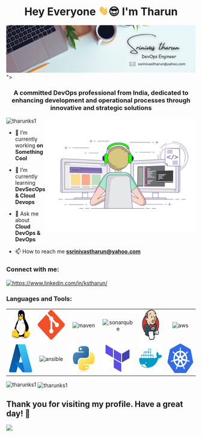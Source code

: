 <h1 align="center">Hey Everyone <img src="./Wave.gif" width="27" alt="wave">😎 I'm Tharun</h1>
  <img src="https://github.com/tharunks1/tharunks1/blob/main/Linkedin_bnr.jpeg"> </div>"> </div>
<h3 align="center">A committed DevOps professional from India, dedicated to enhancing development and operational processes through innovative and strategic solutions</h3>

<img align="right" alt="Coding" width="400" src="https://raw.githubusercontent.com/devSouvik/devSouvik/master/gif3.gif">
<p align="left"> <img src="https://komarev.com/ghpvc/?username=tharunks1&label=Profile%20views&color=0e75b6&style=flat" alt="tharunks1" /> </p>

- 🔭 I’m currently working **on Something Cool**

- 🌱 I’m currently learning **DevSecOps & Cloud Devops**

- 💬 Ask me about **Cloud DevOps & DevOps**

- 📫 How to reach me **ssrinivastharun@yahoo.com**

<h3 align="left">Connect with me:</h3>
<p align="left">
<a href="https://linkedin.com/in/https://www.linkedin.com/in/kstharun/" target="blank"><img align="center" src="https://raw.githubusercontent.com/rahuldkjain/github-profile-readme-generator/master/src/images/icons/Social/linked-in-alt.svg" alt="https://www.linkedin.com/in/kstharun/" height="30" width="40" /></a>
</p>

<h3 align="left">Languages and Tools:</h3>
<table width="100%" height="100%" align="center">
   <tr>
      <td align="center">
        <img alt="linux" height="80px" width="80px" src="https://github.com/devicons/devicon/blob/master/icons/linux/linux-original.svg">
     </td>
     <td align="center">
        <img alt="git" height="80px" width="80px" src="https://github.com/devicons/devicon/blob/master/icons/git/git-original.svg">
     </td>
     <td align="center">
      <img alt="maven" height="80px" width="80px" src="https://upload.wikimedia.org/wikipedia/commons/5/52/Apache_Maven_logo.svg">
     </td>
     <td align="center">
        <img alt="sonarqube" height="80px" width="80px" src="https://cdn.jsdelivr.net/gh/devicons/devicon/icons/sonarqube/sonarqube-original.svg">
     </td>
     <td align="center">
      <img alt="jenkins" height="80px" width="80px" src="https://raw.githubusercontent.com/devicons/devicon/master/icons/jenkins/jenkins-original.svg">
     </td>
     <td align="center">
      <img alt="aws" height="80px" width="80px" src="https://upload.wikimedia.org/wikipedia/commons/9/93/Amazon_Web_Services_Logo.svg">
     </td>
   </tr>
   <tr>
     <td align="center">
      <img alt="azure" height="80px" width="80px" src="https://github.com/devicons/devicon/blob/master/icons/azure/azure-original.svg">
     </td>
     <td align="center">
      <img alt="ansible" height="80px" width="80px" src="https://upload.wikimedia.org/wikipedia/commons/2/24/Ansible_logo.svg">
     </td>
     <td align="center">
      <img alt="python" height="80px" width="80px" src="https://raw.githubusercontent.com/devicons/devicon/master/icons/python/python-original.svg">
     </td>
     <td align="center">
      <img alt="terraform" height="80px" width="80px" src="https://raw.githubusercontent.com/devicons/devicon/master/icons/terraform/terraform-original.svg">
     </td>
     <td align="center">
      <img alt="docker" height="80px" width="80px" src="https://github.com/devicons/devicon/blob/master/icons/docker/docker-plain.svg">
     </td>
     <td align="center">
      <img alt="kubernetes" height="80px" width="80px" src="https://raw.githubusercontent.com/devicons/devicon/master/icons/kubernetes/kubernetes-plain.svg">
     </td>
   </tr>
 </table>
<p><img align="left" src="https://github-readme-stats.vercel.app/api/top-langs?username=tharunks1&show_icons=true&locale=en&layout=compact" alt="tharunks1" /></p>

<p>&nbsp;<img align="center" src="https://github-readme-stats.vercel.app/api?username=tharunks1&show_icons=true&locale=en" alt="tharunks1" /></p>

<h2>Thank you for visiting my profile. Have a great day! 🌟</h2><img src="[Ni00ZWU2YzkyMjViZDEuZ2lmIn1dXSwiYXVkIjpbInVybjpzZXJ2aWNlOmZpbGUuZG93bmxvYWQiXX0.EXdtHcY0K3_YAE6xErW8kOB7M5LqSo9eBgkjhdOgd9s](https://i.pinimg.com/originals/1a/b4/e6/1ab4e6a7041358d80dd6809fd4b97395.gif)https://i.pinimg.com/originals/1a/b4/e6/1ab4e6a7041358d80dd6809fd4b97395.gif" width="60px">
